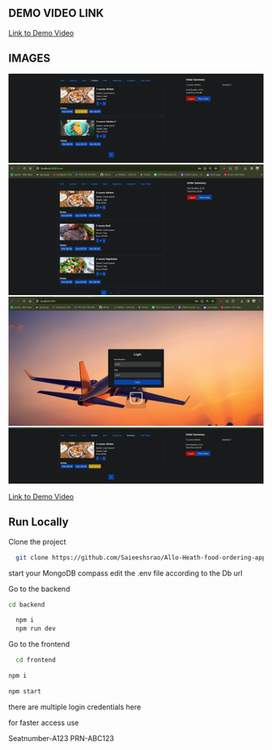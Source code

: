 ## DEMO VIDEO LINK 

[Link to Demo Video](https://drive.google.com/file/d/1M0GHv8hMqDuVf0lSwCgG9RKEvTNt15jX/view?usp=sharing)
## IMAGES

![image](https://github.com/Saieeshsrao/Allo-Heath-food-ordering-app/blob/a8342afdccc228bbd4fbadde4f349191b9116290/images/applying%20filter%20img.png)
![image](https://github.com/Saieeshsrao/Allo-Heath-food-ordering-app/blob/a8342afdccc228bbd4fbadde4f349191b9116290/images/homepage.png)
![image](https://github.com/Saieeshsrao/Allo-Heath-food-ordering-app/blob/a8342afdccc228bbd4fbadde4f349191b9116290/images/login.png)
![image](https://github.com/Saieeshsrao/Allo-Heath-food-ordering-app/blob/a8342afdccc228bbd4fbadde4f349191b9116290/images/multple%20filters.png)

[Link to Demo Video](https://drive.google.com/file/d/1M0GHv8hMqDuVf0lSwCgG9RKEvTNt15jX/view?usp=sharing)



## Run Locally

Clone the project

```bash
  git clone https://github.com/Saieeshsrao/Allo-Heath-food-ordering-app.git
```

start your MongoDB compass
edit the .env file according to the Db url

Go to the backend
```bash 
cd backend
```

```bash
  npm i
  npm run dev
```

Go to the frontend

```bash
  cd frontend
```
```bash
npm i
```
```bash
npm start 
```

there are multiple login credentials here

for faster access use 

Seatnumber-A123
PRN-ABC123

